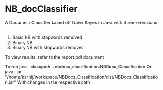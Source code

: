 # NB_docClassifier
A Document Classifier based off Naive Bayes in Java with three extensions -
1) Basic NB with stopwords removed
2) Binary NB 
3) Binary NB with stopwords removed

To view results, refer to the report.pdf document

To run java -classpath .. nbdocs_classification.NBDocs_Classification
Or
java -jar "/home/kshitij/workspace/NBDocs_Classification/dist/NBDocs_Classification.jar"
With changes in the respective path
